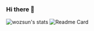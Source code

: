 ### Hi there 👋
![wozsun's stats](https://github-readme-stats.vercel.app/api?username=wozsun&count_private=true&show_icons=true&theme=radical&hide_border=true&hide_title=true&include_all_commits=true)
![Readme Card](https://github-readme-stats.vercel.app/api/pin/?username=anuraghazra&repo=github-readme-stats)